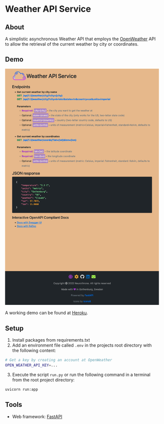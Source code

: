 # Weather API Service

[demo]: https://zn-weather-api.herokuapp.com/

[fastapi]: https://fastapi.tiangolo.com/

[openweather]: https://openweathermap.org/

## About

A simplistic asynchronous Weather API that employs the
[OpenWeather][openweather] API to allow the retrieval of the current weather by city or coordinates.

## Demo

![Index page of the website](assets/website.png?raw=true "Weather API Service index page")

A working demo can be found at [Heroku][demo].

## Setup

1. Install packages from requirements.txt
2. Add an environment file called `.env` in the projects root directory with the following content:

```sh
# Get a key by creating an account at OpenWeather
OPEN_WEATHER_API_KEY=...
```

3. Execute the script `run.py` or run the following command in a terminal from the root project directory:

```sh
uvicorn run:app
```

## Tools

[fastapi]: https://fastapi.tiangolo.com/

- Web framework: [FastAPI][fastapi]
